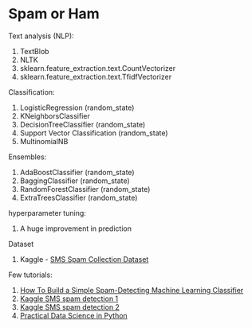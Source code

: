 # Spam or Ham

Text analysis (NLP):
1. TextBlob
2. NLTK
3. sklearn.feature_extraction.text.CountVectorizer
4. sklearn.feature_extraction.text.TfidfVectorizer

Classification:
1. LogisticRegression (random_state)
2. KNeighborsClassifier
3. DecisionTreeClassifier (random_state)
4. Support Vector Classification (random_state)
5. MultinomialNB

Ensembles:
1. AdaBoostClassifier (random_state)
2. BaggingClassifier (random_state)
3. RandomForestClassifier (random_state)
4. ExtraTreesClassifier (random_state)

hyperparameter tuning:
1. A huge improvement in prediction

Dataset
1. Kaggle - [SMS Spam Collection Dataset](https://www.kaggle.com/uciml/sms-spam-collection-dataset)

Few tutorials:
1. [How To Build a Simple Spam-Detecting Machine Learning Classifier](https://hackernoon.com/how-to-build-a-simple-spam-detecting-machine-learning-classifier-4471fe6b816e)
2. [Kaggle SMS spam detection 1](https://www.kaggle.com/muzzzdy/sms-spam-detection-with-various-classifiers)
3. [Kaggle SMS spam detection 2](https://www.kaggle.com/futurist/text-preprocessing-and-machine-learning-modeling)
4. [Practical Data Science in Python](http://radimrehurek.com/data_science_python/)

